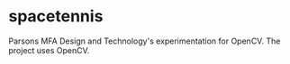 spacetennis
===========

Parsons MFA Design and Technology's experimentation for OpenCV. The project uses OpenCV.

